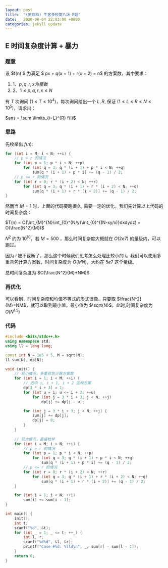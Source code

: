 ```yaml
---
layout: post
title:  "(旧存档) 牛客多校第八场-E题"
date:   2020-08-04 22:03:00 +0800
categories: jekyll update
---
```

## E 时间复杂度计算 + 暴力

### 题意

设 $f(n) $ 为满足 $ px + q(x + 1) + r(x + 2) = n$ 的方案数，其中要求：

1. $1、p, q, r, x 为整数$
2. $2、1 \le p, q, r, x \le N$

有 $T$ 次询问 $(1\le T \le 10^4)$，每次询问给出一个 $L, R$, 保证 $(1\le L \le R \le N \le 10^5)$，请求出：

$ans = \sum \limits_{i=L}^{R} f(i)$

### 思路

先枚举出 $f(n)$:

```c++
for (int i = M; i < N; ++i) {
    // p > r 的情况
    for (int p = 1; p * i < N; ++p)
        for (int q = 3; q * (i + 1) + p * i < N; ++q)
            sum[q * (i + 1) + p * i] += (q - 1) / 2;
    // p <= r 的情况
    for (int r = 0; r * (i + 2) < N; ++r)
        for (int q = 3; q * (i + 1) + r * (i + 2) < N; ++q)
            sum[q * (i + 1) + r * (i + 2)] += (q - 1) / 2;
}
```

然而当 $M = 1$ 时，上面的代码要跑很久, 需要一定的优化。我们先计算以上代码的时间复杂度：

$T(n) = O(\int_{M}^{N}\int_{0}^{N/y}\int_{0}^{(N-xy/x)}dxdydz) = O(\frac{N^2}{M})$

$N^2$ 约为 $10^{10}$，若 $M = 500$ ，那么时间复杂度大概就在 $O(2e7)$ 的量级内，可以跑过。

因为 $i$ 被下截断了，那么这个时候我们思考怎么处理比较小的 $i$。我们可以使用多重背包计算方案数，时间复杂度为 $O(MN)$，大约在 $5e7$ 这个量级。

总时间复杂度为 $O(\frac{N^2}{M}+NM)$

### 再优化

可以看到，时间复杂度和均值不等式的形式很像。只要取 $\frac{N^2}{M}=NM$，就可以取到最小值，最小值为 $\sqrt{N}$。此时,时间复杂度为 $O(N^{1.5})$

### 代码

```c++
#include <bits/stdc++.h>
using namespace std;
using ll = long long;

const int N = 1e5 + 5, M = sqrt(N);
ll sum[N], dp[N];

void init() {
    // 较小情况，多重背包计算方案数
    for (int i = 1; i < M; ++i) {
        // 选中 i, i + 1, i + 2 这种方案
        dp[3 * i + 3] = 1;
        for (int u = i; u <= i + 2; ++u)
            for (int j = 3 * i + 3; j < N; ++j)
                dp[j] += dp[j - u];

        for (int j = 3 * i + 3; j < N; ++j) {
            sum[j] += dp[j];
            dp[j] = 0;
        }
    }
    
    // 较大情况，直接枚举
    for (int i = M; i < N; ++i) {
        // p > r 的情况
        for (int p = 1; p * i < N; ++p)
            for (int q = 3; q * (i + 1) + p * i < N; ++q)
                sum[q * (i + 1) + p * i] += (q - 1) / 2;
        // p <= r 的情况
        for (int r = 0; r * (i + 2) < N; ++r)
            for (int q = 3; q * (i + 1) + r * (i + 2) < N; ++q)
                sum[q * (i + 1) + r * (i + 2)] += (q - 1) / 2;
    }

    for (int i = 1; i < N; ++i)
        sum[i] += sum[i - 1];
}

int main() {
    init();
    int t;
    scanf("%d", &t);
    for (int _ = 1; _ <= t; ++_) {
        int l, r;
        scanf("%d%d", &l, &r);
        printf("Case #%d: %lld\n", _, sum[r] - sum[l - 1]);
    }
    return 0;
}
```
